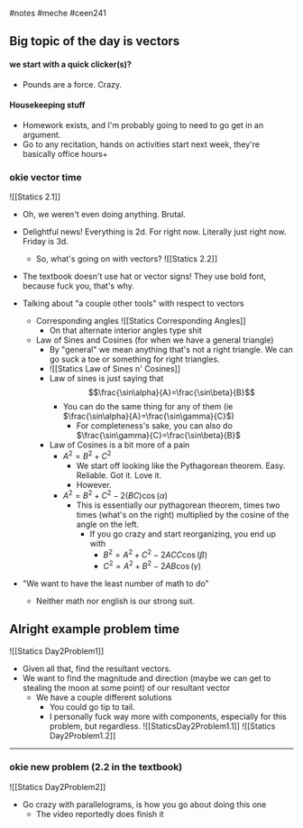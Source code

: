 #notes #meche  #ceen241

## Big topic of the day is vectors
#### we start with a quick clicker(s)?
- Pounds are a force. Crazy.
#### Housekeeping stuff
- Homework exists, and I'm probably going to need to go get in an argument.
- Go to any recitation, hands on activities start next week, they're basically office hours+

### okie vector time
![[Statics 2.1]]
- Oh, we weren't even doing anything. Brutal.

- Delightful news! Everything is 2d. For right now. Literally just right now. Friday is 3d.
	- So, what's going on with vectors?
![[Statics 2.2]]
- The textbook doesn't use hat or vector signs! They use bold font, because fuck you, that's why.
- Talking about "a couple other tools" with respect to vectors
	- Corresponding angles
		![[Statics Corresponding Angles]]
		- On that alternate interior angles type shit
	- Law of Sines and Cosines (for when we have a general triangle)
		- By "general" we mean anything that's not a right triangle. We can go suck a toe or something for right triangles.
		- ![[Statics Law of Sines n' Cosines]]
		- Law of sines is just saying that $$\frac{\sin\alpha}{A}=\frac{\sin\beta}{B}$$
			- You can do the same thing for any of them (ie $\frac{\sin\alpha}{A}=\frac{\sin\gamma}{C}$)
				- For completeness's sake, you can also do $\frac{\sin\gamma}{C}=\frac{\sin\beta}{B}$ 
		- Law of Cosines is a bit more of a pain
			- $A^{2}= B^{2}+C^{2}$ 
				- We start off looking like the Pythagorean theorem. Easy. Reliable. Got it. Love it.
				- However.
			- $A^{2}=B^{2}+C^{2}-2(BC)\cos(\alpha)$
				- This is essentially our pythagorean theorem, times two times (what's on the right) multiplied by the cosine of the angle on the left.
					- If you go crazy and start reorganizing, you end up with
						- $B^{2}=A^{2}+C^{2}- 2ACC\cos(\beta)$
						- $C^{2}=A^{2}+B^{2}-2AB\cos(\gamma)$
- "We want to have the least number of math to do"
	- Neither math nor english is our strong suit.
## Alright example problem time
![[Statics Day2Problem1]]
- Given all that, find the resultant vectors.
- We want to find the magnitude and direction (maybe we can get to stealing the moon at some point) of our resultant vector
	- We have a couple different solutions
		- You could go tip to tail.
		- I personally fuck way more with components, especially for this problem, but regardless.
![[StaticsDay2Problem1.1]]
![[Statics Day2Problem1.2]]

----

### okie new problem (2.2 in the textbook)
![[Statics Day2Problem2]]
- Go crazy with parallelograms, is how you go about doing this one
	- The video reportedly does finish it